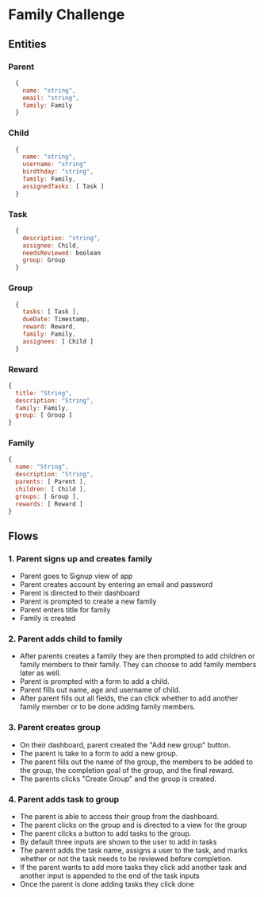 # Family Challenge

## Entities

### Parent
```javascript
  {
    name: "string",
    email: "string",
    family: Family
  }
```

### Child
```javascript
  {
    name: "string",
    username: "string"
    birdthday: "string",
    family: Family,
    assignedTasks: [ Task ]
  }
```

### Task
```javascript
  {
    description: "string",
    assignee: Child,
    needsReviewed: boolean
    group: Group
  }
```  
### Group
```javascript
  {
    tasks: [ Task ],
    dueDate: Timestamp,
    reward: Reward,
    family: Family,
    assignees: [ Child ]
  }
```
### Reward
```javascript
{
  title: "String",
  description: "String",
  family: Family,
  group: [ Group ]
}
```

### Family
```javascript
{
  name: "String",
  description: "String",
  parents: [ Parent ],
  children: [ Child ],
  groups: [ Group ],
  rewards: [ Reward ]
}
```

## Flows
### 1. Parent signs up and creates family
- Parent goes to Signup view of app
- Parent creates account by entering an email and password
- Parent is directed to their dashboard
- Parent is prompted to create a new family
- Parent enters title for family
- Family is created

### 2. Parent adds child to family
- After parents creates a family they are then prompted to add children or family members to their family.  They can choose to add family members later as well.
- Parent is prompted with a form to add a child.
- Parent fills out name, age and username of child.
- After parent fills out all fields, the can click whether to add another family member or to be done adding family members.

### 3. Parent creates group
- On their dashboard, parent created the "Add new group" button.
- The parent is take to a form to add a new group.
- The parent fills out the name of the group, the members to be added to the group, the completion goal of the group, and the final reward.
- The parents clicks "Create Group" and the group is created.

### 4. Parent adds task to group
- The parent is able to access their group from the dashboard.
- The parent clicks on the group and is directed to a view for the group
- The parent clicks a button to add tasks to the group.
- By default three inputs are shown to the user to add in tasks
- The parent adds the task name, assigns a user to the task, and marks whether or not the task needs to be reviewed before completion.
- If the parent wants to add more tasks they click add another task and another input is appended to the end of the task inputs
- Once the parent is done adding tasks they click done
